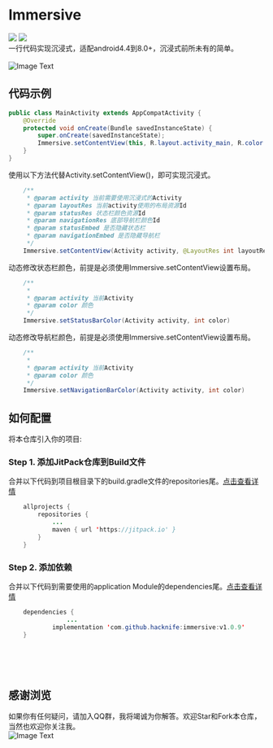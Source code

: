 # Immersive
[![](https://img.shields.io/badge/platform-android-orange.svg)](https://github.com/hacknife/immersive) [![](https://jitpack.io/v/com.hacknife/immersive.svg)](https://jitpack.io/#com.hacknife/immersive)
<br/>
一行代码实现沉浸式，适配android4.4到8.0+，沉浸式前所未有的简单。
</br></br>
![Image Text](https://github.com/hacknife/immersive/blob/master/immersive.gif)
## 代码示例
```Java
public class MainActivity extends AppCompatActivity {
    @Override
    protected void onCreate(Bundle savedInstanceState) {
        super.onCreate(savedInstanceState);
        Immersive.setContentView(this, R.layout.activity_main, R.color.blue, R.color.green, false, false);
    }
}

```
使用以下方法代替Activity.setContentView()，即可实现沉浸式。
```Java
    /**
     * @param activity 当前需要使用沉浸式的Activity
     * @param layoutRes 当前activity使用的布局资源Id
     * @param statusRes 状态栏颜色资源Id
     * @param navigationRes 底部导航栏颜色Id
     * @param statusEmbed 是否隐藏状态栏
     * @param navigationEmbed 是否隐藏导航栏
     */
    Immersive.setContentView(Activity activity, @LayoutRes int layoutRes, int statusRes, int navigationRes, boolean statusEmbed, boolean navigationEmbed)
```
动态修改状态栏颜色，前提是必须使用Immersive.setContentView设置布局。
```Java
    /**
     *
     * @param activity 当前Activity
     * @param color 颜色
     */
    Immersive.setStatusBarColor(Activity activity, int color)
```
动态修改导航栏颜色，前提是必须使用Immersive.setContentView设置布局。
```Java
    /**
     *
     * @param activity 当前Activity
     * @param color 颜色
     */
    Immersive.setNavigationBarColor(Activity activity, int color)
```

## 如何配置
将本仓库引入你的项目:
### Step 1. 添加JitPack仓库到Build文件
合并以下代码到项目根目录下的build.gradle文件的repositories尾。[点击查看详情](https://github.com/hacknife/CarouselBanner/blob/master/root_build.gradle.png)
```Java
	allprojects {
		repositories {
			...
			maven { url 'https://jitpack.io' }
		}
	}
```
### Step 2. 添加依赖   
合并以下代码到需要使用的application Module的dependencies尾。[点击查看详情](https://github.com/hacknife/CarouselBanner/blob/master/application_build.gradle.png)
```Java
	dependencies {
                ...
	        implementation 'com.github.hacknife:immersive:v1.0.9'
	}
```

<br><br><br>
## 感谢浏览
如果你有任何疑问，请加入QQ群，我将竭诚为你解答。欢迎Star和Fork本仓库，当然也欢迎你关注我。
<br>
![Image Text](https://github.com/hacknife/CarouselBanner/blob/master/qq_group.png)
